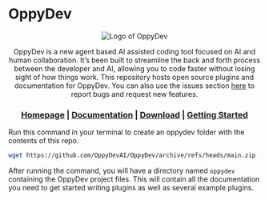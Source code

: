 # OppyDev

<div align="center">

![Logo of OppyDev](./Logo.png)

OppyDev is a new agent based AI assisted coding tool focused on AI and human collaboration. It’s been built to streamline the back and forth process between the developer and AI, allowing you to code faster without losing sight of how things work. This repository hosts open source plugins and documentation for OppyDev. You can also use the issues section [here](https://github.com/OppyDevAI/OppyDev/issues) to report bugs and request new features.

<h3>

[Homepage](https://oppydev.ai/) | [Documentation](https://oppydev.ai/documentation) | [Download](https://oppydev.ai/download) | [Getting Started](https://oppydev.ai/documentation)

</h3>

</div>
<div align="left">

Run this command in your terminal to create an oppydev folder with the contents of this repo.

```sh
wget https://github.com/OppyDevAI/OppyDev/archive/refs/heads/main.zip -O OppyDev-main.zip && unzip OppyDev-main.zip && mv OppyDev-main oppydev && rm OppyDev-main.zip
```

After running the command, you will have a directory named `oppydev` containing the OppyDev project files. This will contain all the documentation you need to get started writing plugins as well as several example plugins.

</div>